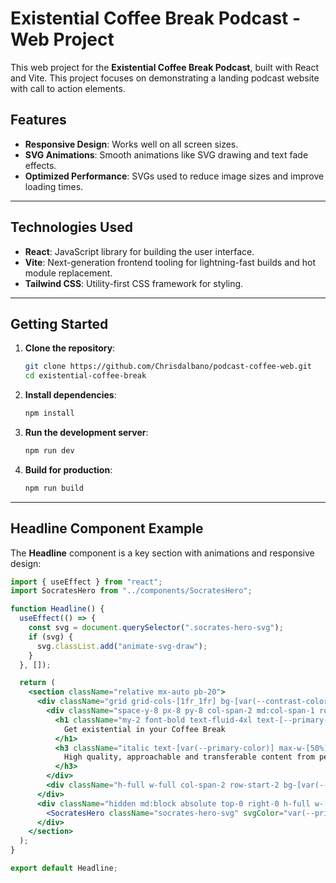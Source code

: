 
# Existential Coffee Break Podcast - Web Project

This web project for the **Existential Coffee Break Podcast**, built with React and Vite. 
This project focuses on demonstrating a landing podcast website with call to action elements. 

## Features

- **Responsive Design**: Works well on all screen sizes.
- **SVG Animations**: Smooth animations like SVG drawing and text fade effects.
- **Optimized Performance**: SVGs used to reduce image sizes and improve loading times.

---

## Technologies Used

- **React**: JavaScript library for building the user interface.
- **Vite**: Next-generation frontend tooling for lightning-fast builds and hot module replacement.
- **Tailwind CSS**: Utility-first CSS framework for styling.
  
---

## Getting Started

1. **Clone the repository**:
   ```bash
   git clone https://github.com/Chrisdalbano/podcast-coffee-web.git
   cd existential-coffee-break
   ```

2. **Install dependencies**:
   ```bash
   npm install
   ```

3. **Run the development server**:
   ```bash
   npm run dev
   ```

4. **Build for production**:
   ```bash
   npm run build
   ```

---

## Headline Component Example

The **Headline** component is a key section with animations and responsive design:

```jsx
import { useEffect } from "react";
import SocratesHero from "../components/SocratesHero";

function Headline() {
  useEffect(() => {
    const svg = document.querySelector(".socrates-hero-svg");
    if (svg) {
      svg.classList.add("animate-svg-draw");
    }
  }, []);

  return (
    <section className="relative mx-auto pb-20">
      <div className="grid grid-cols-[1fr_1fr] bg-[var(--contrast-color)] md:grid-rows-[1fr_auto] gap-4">
        <div className="space-y-8 px-8 py-8 col-span-2 md:col-span-1 row-span-2">
          <h1 className="my-2 font-bold text-fluid-4xl text-[--primary-color] animate-text-fade">
            Get existential in your Coffee Break
          </h1>
          <h3 className="italic text-[var(--primary-color)] max-w-[50%] animate-text-fade">
            High quality, approachable and transferable content from people with decades of elite industry experience.
          </h3>
        </div>
        <div className="h-full w-full col-span-2 row-start-2 bg-[var(--primary-color)]"></div>
      </div>
      <div className="hidden md:block absolute top-0 right-0 h-full w-[50%] md:w-[70%] lg:w-[40%] overflow-hidden socrates-hero-container">
        <SocratesHero className="socrates-hero-svg" svgColor="var(--primary-color)" />
      </div>
    </section>
  );
}

export default Headline;
```
